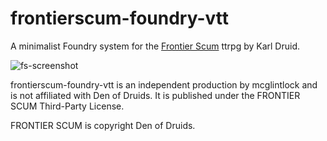 # frontierscum-foundry-vtt

A minimalist Foundry system for the [Frontier Scum](https://frontierscum.com/) ttrpg by Karl Druid.

![fs-screenshot](https://user-images.githubusercontent.com/189172/181782968-b81df212-0f55-4b24-8cc9-e551c31bda10.png)

frontierscum-foundry-vtt is an independent production by mcglintlock and is not affiliated with Den of Druids. It is published under the FRONTIER SCUM Third-Party License.

FRONTIER SCUM is copyright Den of Druids.
